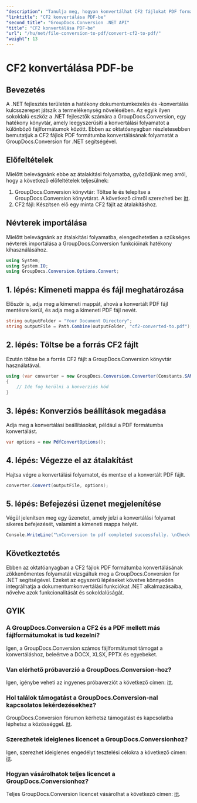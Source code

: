 ```yaml
---
"description": "Tanulja meg, hogyan konvertálhat CF2 fájlokat PDF formátumba .NET-ben a GroupDocs.Conversion segítségével. Egyszerűsítse dokumentumkezelési feladatait erőfeszítés nélkül."
"linktitle": "CF2 konvertálása PDF-be"
"second_title": "GroupDocs.Conversion .NET API"
"title": "CF2 konvertálása PDF-be"
"url": "/hu/net/file-conversion-to-pdf/convert-cf2-to-pdf/"
"weight": 13
---
```


# CF2 konvertálása PDF-be

## Bevezetés
A .NET fejlesztés területén a hatékony dokumentumkezelés és -konvertálás kulcsszerepet játszik a termelékenység növelésében. Az egyik ilyen sokoldalú eszköz a .NET fejlesztők számára a GroupDocs.Conversion, egy hatékony könyvtár, amely leegyszerűsíti a konvertálási folyamatot a különböző fájlformátumok között. Ebben az oktatóanyagban részletesebben bemutatjuk a CF2 fájlok PDF formátumba konvertálásának folyamatát a GroupDocs.Conversion for .NET segítségével.
## Előfeltételek
Mielőtt belevágnánk ebbe az átalakítási folyamatba, győződjünk meg arról, hogy a következő előfeltételek teljesülnek:
1. GroupDocs.Conversion könyvtár: Töltse le és telepítse a GroupDocs.Conversion könyvtárat. A következő címről szerezheti be: [itt](https://releases.groupdocs.com/conversion/net/).
2. CF2 fájl: Készítsen elő egy minta CF2 fájlt az átalakításhoz.

## Névterek importálása
Mielőtt belevágnánk az átalakítási folyamatba, elengedhetetlen a szükséges névterek importálása a GroupDocs.Conversion funkcióinak hatékony kihasználásához.
```csharp
using System;
using System.IO;
using GroupDocs.Conversion.Options.Convert;
```
## 1. lépés: Kimeneti mappa és fájl meghatározása
Először is, adja meg a kimeneti mappát, ahová a konvertált PDF fájl mentésre kerül, és adja meg a kimeneti PDF fájl nevét.
```csharp
string outputFolder = "Your Document Directory";
string outputFile = Path.Combine(outputFolder, "cf2-converted-to.pdf");
```
## 2. lépés: Töltse be a forrás CF2 fájlt
Ezután töltse be a forrás CF2 fájlt a GroupDocs.Conversion könyvtár használatával.
```csharp
using (var converter = new GroupDocs.Conversion.Converter(Constants.SAMPLE_CF2))
{
    // Ide fog kerülni a konverziós kód
}
```
## 3. lépés: Konverziós beállítások megadása
Adja meg a konvertálási beállításokat, például a PDF formátumba konvertálást.
```csharp
var options = new PdfConvertOptions();
```
## 4. lépés: Végezze el az átalakítást
Hajtsa végre a konvertálási folyamatot, és mentse el a konvertált PDF fájlt.
```csharp
converter.Convert(outputFile, options);
```
## 5. lépés: Befejezési üzenet megjelenítése
Végül jelenítsen meg egy üzenetet, amely jelzi a konvertálási folyamat sikeres befejezését, valamint a kimeneti mappa helyét.
```csharp
Console.WriteLine("\nConversion to pdf completed successfully. \nCheck output in {0}", outputFolder);
```

## Következtetés
Ebben az oktatóanyagban a CF2 fájlok PDF formátumba konvertálásának zökkenőmentes folyamatát vizsgáltuk meg a GroupDocs.Conversion for .NET segítségével. Ezeket az egyszerű lépéseket követve könnyedén integrálhatja a dokumentumkonvertálási funkciókat .NET alkalmazásaiba, növelve azok funkcionalitását és sokoldalúságát.
## GYIK
### A GroupDocs.Conversion a CF2 és a PDF mellett más fájlformátumokat is tud kezelni?
Igen, a GroupDocs.Conversion számos fájlformátumot támogat a konvertáláshoz, beleértve a DOCX, XLSX, PPTX és egyebeket.
### Van elérhető próbaverzió a GroupDocs.Conversion-hoz?
Igen, igénybe veheti az ingyenes próbaverziót a következő címen: [itt](https://releases.groupdocs.com/).
### Hol találok támogatást a GroupDocs.Conversion-nal kapcsolatos lekérdezésekhez?
GroupDocs.Conversion fórumon kérhetsz támogatást és kapcsolatba léphetsz a közösséggel. [itt](https://forum.groupdocs.com/c/conversion/11).
### Szerezhetek ideiglenes licencet a GroupDocs.Conversionhoz?
Igen, szerezhet ideiglenes engedélyt tesztelési célokra a következő címen: [itt](https://purchase.groupdocs.com/temporary-license/).
### Hogyan vásárolhatok teljes licencet a GroupDocs.Conversionhoz?
Teljes GroupDocs.Conversion licencet vásárolhat a következő címen: [itt](https://purchase.groupdocs.com/buy).